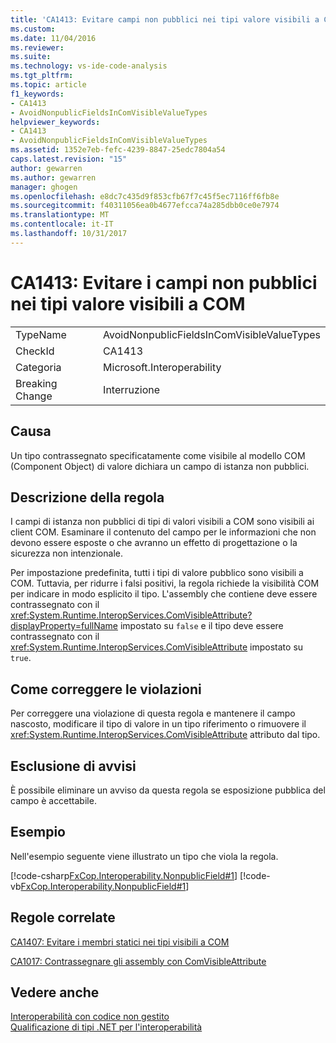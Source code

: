 ```yaml
---
title: 'CA1413: Evitare campi non pubblici nei tipi valore visibili a COM | Documenti Microsoft'
ms.custom: 
ms.date: 11/04/2016
ms.reviewer: 
ms.suite: 
ms.technology: vs-ide-code-analysis
ms.tgt_pltfrm: 
ms.topic: article
f1_keywords:
- CA1413
- AvoidNonpublicFieldsInComVisibleValueTypes
helpviewer_keywords:
- CA1413
- AvoidNonpublicFieldsInComVisibleValueTypes
ms.assetid: 1352e7eb-fefc-4239-8847-25edc7804a54
caps.latest.revision: "15"
author: gewarren
ms.author: gewarren
manager: ghogen
ms.openlocfilehash: e8dc7c435d9f853cfb67f7c45f5ec7116ff6fb8e
ms.sourcegitcommit: f40311056ea0b4677efcca74a285dbb0ce0e7974
ms.translationtype: MT
ms.contentlocale: it-IT
ms.lasthandoff: 10/31/2017
---
```

# <a name="ca1413-avoid-non-public-fields-in-com-visible-value-types"></a>CA1413: Evitare i campi non pubblici nei tipi valore visibili a COM
|||  
|-|-|  
|TypeName|AvoidNonpublicFieldsInComVisibleValueTypes|  
|CheckId|CA1413|  
|Categoria|Microsoft.Interoperability|  
|Breaking Change|Interruzione|  
  
## <a name="cause"></a>Causa  
 Un tipo contrassegnato specificatamente come visibile al modello COM (Component Object) di valore dichiara un campo di istanza non pubblici.  
  
## <a name="rule-description"></a>Descrizione della regola  
 I campi di istanza non pubblici di tipi di valori visibili a COM sono visibili ai client COM. Esaminare il contenuto del campo per le informazioni che non devono essere esposte o che avranno un effetto di progettazione o la sicurezza non intenzionale.  
  
 Per impostazione predefinita, tutti i tipi di valore pubblico sono visibili a COM. Tuttavia, per ridurre i falsi positivi, la regola richiede la visibilità COM per indicare in modo esplicito il tipo. L'assembly che contiene deve essere contrassegnato con il <xref:System.Runtime.InteropServices.ComVisibleAttribute?displayProperty=fullName> impostato su `false` e il tipo deve essere contrassegnato con il <xref:System.Runtime.InteropServices.ComVisibleAttribute> impostato su `true`.  
  
## <a name="how-to-fix-violations"></a>Come correggere le violazioni  
 Per correggere una violazione di questa regola e mantenere il campo nascosto, modificare il tipo di valore in un tipo riferimento o rimuovere il <xref:System.Runtime.InteropServices.ComVisibleAttribute> attributo dal tipo.  
  
## <a name="when-to-suppress-warnings"></a>Esclusione di avvisi  
 È possibile eliminare un avviso da questa regola se esposizione pubblica del campo è accettabile.  
  
## <a name="example"></a>Esempio  
 Nell'esempio seguente viene illustrato un tipo che viola la regola.  
  
 [!code-csharp[FxCop.Interoperability.NonpublicField#1](../code-quality/codesnippet/CSharp/ca1413-avoid-non-public-fields-in-com-visible-value-types_1.cs)]
 [!code-vb[FxCop.Interoperability.NonpublicField#1](../code-quality/codesnippet/VisualBasic/ca1413-avoid-non-public-fields-in-com-visible-value-types_1.vb)]  
  
## <a name="related-rules"></a>Regole correlate  
 [CA1407: Evitare i membri statici nei tipi visibili a COM](../code-quality/ca1407-avoid-static-members-in-com-visible-types.md)  
  
 [CA1017: Contrassegnare gli assembly con ComVisibleAttribute](../code-quality/ca1017-mark-assemblies-with-comvisibleattribute.md)  
  
## <a name="see-also"></a>Vedere anche  
 [Interoperabilità con codice non gestito](/dotnet/framework/interop/index)   
 [Qualificazione di tipi .NET per l'interoperabilità](/dotnet/framework/interop/qualifying-net-types-for-interoperation)